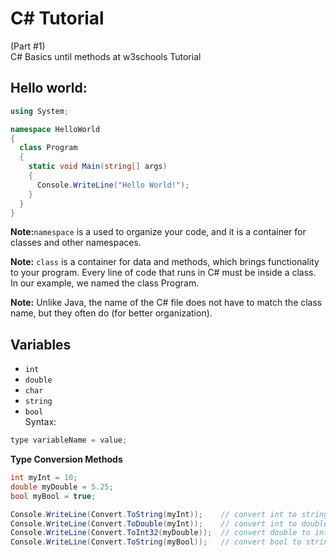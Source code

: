 # C# Tutorial

(Part #1)  
C# Basics until methods at w3schools Tutorial

## Hello world:

```c#
using System;

namespace HelloWorld
{
  class Program
  {
    static void Main(string[] args)
    {
      Console.WriteLine("Hello World!");
    }
  }
}
```

**Note:**`namespace` is a used to organize your code, and it is a container for classes and other namespaces.

**Note:** `class` is a container for data and methods, which brings functionality to your program. Every line of code that runs in C# must be inside a class. In our example, we named the class Program.

**Note:** Unlike Java, the name of the C# file does not have to match the class name, but they often do (for better organization).  

## Variables
* `int` 
* `double` 
* `char`
* `string`
* `bool`  
Syntax:
```c#
type variableName = value;
```

**Type Conversion Methods**

```c#
int myInt = 10;
double myDouble = 5.25;
bool myBool = true;

Console.WriteLine(Convert.ToString(myInt));    // convert int to string
Console.WriteLine(Convert.ToDouble(myInt));    // convert int to double
Console.WriteLine(Convert.ToInt32(myDouble));  // convert double to int
Console.WriteLine(Convert.ToString(myBool));   // convert bool to string
```

